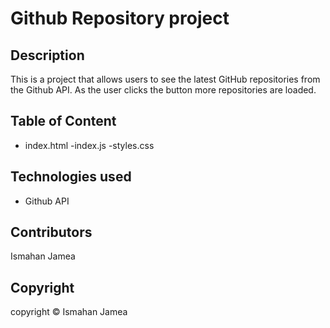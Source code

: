 # Github Repository project

## Description
This is a project that allows users to see the latest GitHub repositories from the Github API. As the user clicks the button more repositories are loaded. 

## Table of Content 
- index.html
-index.js
-styles.css

## Technologies used
- Github API

## Contributors 
Ismahan Jamea 

## Copyright 
copyright © Ismahan Jamea